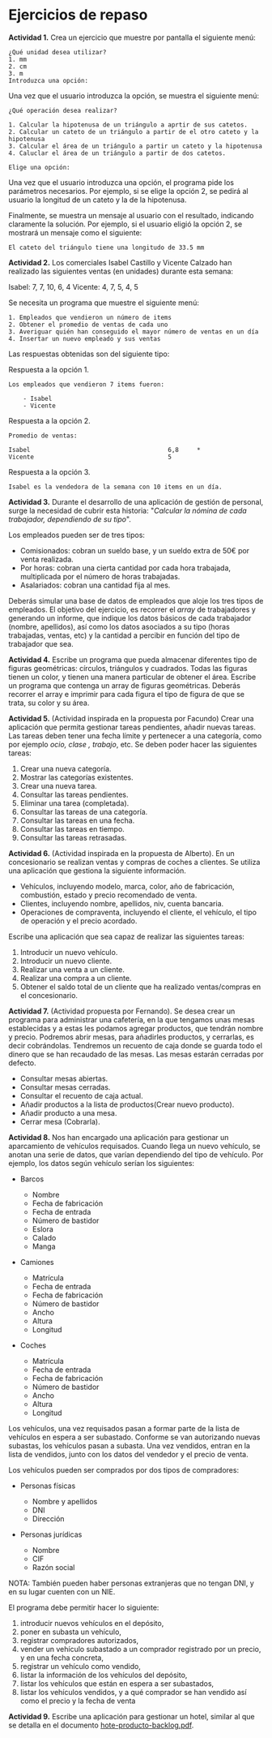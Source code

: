 # Ejercicios de repaso

**Actividad 1.** Crea un ejercicio que muestre por pantalla el siguiente menú:
```
¿Qué unidad desea utilizar?
1. mm
2. cm
3. m
Introduzca una opción:
```
Una vez que el usuario introduzca la opción, se muestra el siguiente menú:

```
¿Qué operación desea realizar?

1. Calcular la hipotenusa de un triángulo a aprtir de sus catetos.
2. Calcular un cateto de un triángulo a partir de el otro cateto y la hipotenusa
3. Calcular el área de un triángulo a partir un cateto y la hipotenusa
4. Caluclar el área de un triángulo a partir de dos catetos.

Elige una opción:
```

Una vez que el usuario introduzca una opción, el programa pide los parámetros necesarios. Por ejemplo, si se elige la opción 2, se pedirá al usuario la longitud de un cateto y la de la hipotenusa.

Finalmente, se muestra un mensaje al usuario con el resultado, indicando claramente la solución. Por ejemplo, si el usuario eligió la opción 2, se mostrará un mensaje como el siguiente:

    El cateto del triángulo tiene una longitudo de 33.5 mm

**Actividad 2.** Los comerciales Isabel Castillo y Vicente Calzado han realizado las siguientes ventas (en unidades) durante esta semana:

Isabel: 7, 7, 10, 6, 4
Vicente: 4, 7, 5, 4, 5

Se necesita un programa que muestre el siguiente menú:

```
1. Empleados que vendieron un número de items
2. Obtener el promedio de ventas de cada uno
3. Averiguar quién han conseguido el mayor número de ventas en un día
4. Insertar un nuevo empleado y sus ventas
```

Las respuestas obtenidas son del siguiente tipo:

Respuesta a la opción 1. 
```
Los empleados que vendieron 7 items fueron:

    - Isabel
    - Vicente
```

Respuesta a la opción 2.
```
Promedio de ventas:

Isabel                                      6,8     *
Vicente                                     5
```
Respuesta a la opción 3.

```
Isabel es la vendedora de la semana con 10 items en un día.
```

**Actividad 3.** Durante el desarrollo de una aplicación de gestión de personal, surge la necesidad de cubrir esta historia: "*Calcular la nómina de cada trabajador, dependiendo de su tipo*".

Los empleados pueden ser de tres tipos:

- Comisionados: cobran un sueldo base, y un sueldo extra de 50€ por venta realizada.
- Por horas: cobran una cierta cantidad por cada hora trabajada, multiplicada por el número de horas trabajadas.
- Asalariados: cobran una cantidad fija al mes.

Deberás simular una base de datos de empleados que aloje los tres tipos de empleados. El objetivo del ejercicio, es recorrer el *array* de trabajadores y generando un informe, que indique los datos básicos de cada trabajador (nombre, apellidos), así como los datos asociados a su tipo (horas trabajadas, ventas, etc) y la cantidad a percibir en función del tipo de trabajador que sea.

**Actividad 4.** Escribe un programa que pueda almacenar diferentes tipo de figuras geométricas: círculos, triángulos y cuadrados. Todas las figuras tienen un color, y tienen una manera particular de obtener el área. Escribe un programa que contenga un array de figuras geométricas. Deberás recorrer el array e imprimir para cada figura el tipo de figura de que se trata, su color y su área.

**Actividad 5.** (Actividad inspirada en la propuesta por Facundo) Crear una aplicación que permita gestionar tareas pendientes, añadir nuevas tareas. Las tareas deben tener una fecha límite y pertenecer a una categoría, como por ejemplo  *ocio, clase , trabajo*, etc. Se deben poder hacer las siguientes tareas:

1. Crear una nueva categoría.
2. Mostrar las categorías existentes.
3. Crear una nueva tarea.
4. Consultar las tareas pendientes.
5. Eliminar una tarea (completada).
6. Consultar las tareas de una categoría.
7. Consultar las tareas en una fecha.
8. Consultar las tareas en tiempo.
9. Consultar las tareas retrasadas.

**Actividad 6.** (Actividad inspirada en la propuesta de Alberto). En un concesionario se realizan ventas y compras de coches a clientes. Se utiliza una aplicación que gestiona la siguiente información.
- Vehículos, incluyendo modelo, marca, color, año de fabricación, combustión, estado y precio recomendado de venta.
- Clientes, incluyendo nombre, apellidos, niv, cuenta bancaria.
- Operaciones de compraventa, incluyendo el cliente, el vehículo, el tipo de operación y el precio acordado.

Escribe una aplicación que sea capaz de realizar las siguientes tareas:

1. Introducir un nuevo vehículo.
2. Introducir un nuevo cliente.
3. Realizar una venta a un cliente.
4. Realizar una compra a un cliente.
5. Obtener el saldo total de un cliente que ha realizado ventas/compras en el concesionario.

**Actividad 7.** (Actividad propuesta por Fernando). Se desea crear un programa para administrar una cafetería, en la que tengamos unas mesas establecidas y a estas les podamos agregar productos, que tendrán nombre y precio. Podremos abrir mesas, para añadirles productos, y cerrarlas, es decir cobrándolas. Tendremos un  recuento de caja donde se guarda todo el dinero que se han recaudado de las mesas. Las mesas estarán cerradas por defecto.

- Consultar mesas abiertas.
- Consultar mesas cerradas.
- Consultar el recuento de caja actual.
- Añadir productos a la lista de productos(Crear nuevo producto).
- Añadir producto a una mesa.
- Cerrar mesa (Cobrarla).

**Actividad 8.** Nos han encargado una aplicación para gestionar un aparcamiento de vehículos requisados. Cuando llega un nuevo vehículo, se anotan una serie de datos, que varían dependiendo del tipo de vehículo. Por ejemplo, los datos según vehículo serían los siguientes:

- Barcos
    - Nombre
    - Fecha de fabricación
    - Fecha de entrada
    - Número de bastidor
    - Eslora
    - Calado
    - Manga

- Camiones
    - Matrícula
    - Fecha de entrada
    - Fecha de fabricación
    - Número de bastidor
    - Ancho
    - Altura
    - Longitud

- Coches
    - Matrícula
    - Fecha de entrada
    - Fecha de fabricación
    - Número de bastidor
    - Ancho
    - Altura
    - Longitud

Los vehículos, una vez requisados pasan a formar parte de la lista de vehículos en espera a ser subastado. Conforme se van autorizando nuevas subastas, los vehículos pasan a subasta. Una vez vendidos, entran en la lista de vendidos, junto con los datos del vendedor y el precio de venta.

Los vehículos pueden ser comprados por dos tipos de compradores:
- Personas físicas
    - Nombre y apellidos
    - DNI
    - Dirección

- Personas jurídicas
    - Nombre
    - CIF
    - Razón social

NOTA: También pueden haber personas extranjeras que no tengan DNI, y en su lugar cuenten con un NIE.

El programa debe permitir hacer lo siguiente:

1. introducir nuevos vehículos en el depósito, 
2. poner en subasta un vehículo,
3. registrar compradores autorizados,
3. vender un vehículo subastado a un comprador registrado por un precio, y en una fecha concreta,
4. registrar un vehículo como vendido,
3. listar la información de los vehículos del depósito,
3. listar los vehículos que están en espera a ser subastados,
3. listar los vehículos vendidos, y a qué comprador se han vendido así como el precio y la fecha de venta

**Actividad 9.** Escribe una aplicación para gestionar un hotel, similar al que se detalla en el documento [hote-producto-backlog.pdf](http://politecnico-ed.es/ED/introduccion/hotel-product-backlog.pdf).